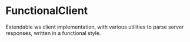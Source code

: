 # FunctionalClient
Extendable ws client implementation, with various utilities to parse server responses, written in a functional style.
